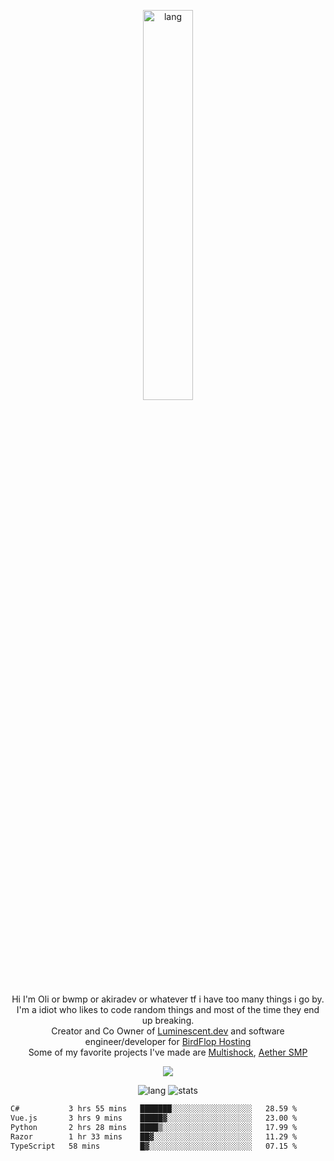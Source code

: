 <p align="center">
 <a href="https://luminescent.dev">
  <img width="40%" alt="lang" src="https://github.com/bwmp/bwmp/blob/main/l_10.png?raw=true" />
 </a>
</p>

<p align="center">
 Hi I'm Oli or bwmp or akiradev or whatever tf i have too many things i go by.<br>
 I'm a idiot who likes to code random things and most of the time they end up breaking.<br>
 Creator and Co Owner of <a href="https://luminescent.dev">Luminescent.dev</a> and software engineer/developer for <a href="https://www.birdflop.com">BirdFlop Hosting</a><br>
 Some of my favorite projects I've made are <a href="https://github.com/PiShock-Inc/MultiShock">Multishock</a>, <a href="https://www.aethersmp.com">Aether SMP</a>
</p>

<p align="center">
  <a href="https://discord.com/users/798738506859282482"><img align="center" src="https://lanyard-profile-readme.vercel.app/api/798738506859282482?bg=433e4f&borderRadius=10px&showDisplayName=true&idleMessage=Probably%20sleeping"/></a>
</p>

<p align="center">
 <img alt="lang" src="https://github-readme-stats.vercel.app/api/top-langs/?username=bwmp&layout=compact&hide_border=true&langs_count=10&theme=transparent&custom_title=Languages" />
 <img alt="stats" src="https://github-readme-stats.vercel.app/api?username=bwmp&show_icons=true&hide_border=true&count_private=true&theme=transparent&custom_title=Statistics">
</p>
<p align="center">
 <!--START_SECTION:waka-->

```txt
C#           3 hrs 55 mins   ███████░░░░░░░░░░░░░░░░░░   28.59 %
Vue.js       3 hrs 9 mins    █████▓░░░░░░░░░░░░░░░░░░░   23.00 %
Python       2 hrs 28 mins   ████▒░░░░░░░░░░░░░░░░░░░░   17.99 %
Razor        1 hr 33 mins    ██▓░░░░░░░░░░░░░░░░░░░░░░   11.29 %
TypeScript   58 mins         █▓░░░░░░░░░░░░░░░░░░░░░░░   07.15 %
```

<!--END_SECTION:waka-->
</p>
